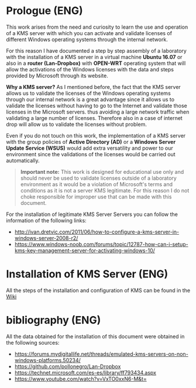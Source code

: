 # Prologue (ENG)

This work arises from the need and curiosity to learn the use and operation of a KMS server with which you can activate and validate licenses of different Windows operating systems through the internal network.

For this reason I have documented a step by step assembly of a laboratory with the installation of a KMS server in a virtual machine **Ubuntu 16.07** or also in a **router (Lan-Dropbox)** with **OPEN-WRT** operating system that will allow the activations of the Windows licenses with the data and steps provided by Microsoft through its website.

**Why a KMS server?** As I mentioned before, the fact that the KMS server allows us to validate the licenses of the Windows operating systems through our internal network is a great advantage since it allows us to validate the licenses without having to go to the Internet and validate those licenses in the Microsoft servers. thus avoiding a large network traffic when validating a large number of licenses. Therefore also in a case of internet drop will allow us to validate the licenses without problem.

Even if you do not touch on this work, the implementation of a KMS server with the group policies of **Active Directory (AD)** or a **Windows Server Update Service (WSUS)** would add extra versatility and power to our environment since the validations of the licenses would be carried out automatically.

>**Important note:** This work is designed for educational use only and should never be used to validate licenses outside of a laboratory environment as it would be a violation of Microsoft's terms and conditions as it is not a server KMS legitimate. For this reason I do not choke responsible for improper use that can be made with this document.

For the installation of legitimate KMS Server Servers you can follow the information of the following links:

+ http://ivan.dretvic.com/2011/06/how-to-configure-a-kms-server-in-windows-server-2008-r2/
+ https://www.windows-noob.com/forums/topic/12787-how-can-i-setup-kms-key-management-server-for-activating-windows-10/


# Installation of KMS Server (ENG)

All the steps of the installation and configuration of KMS can be found in the [Wiki](../../wiki)

# bibliography (ENG)
All the data obtained for the installation of this document were obtained in the following sources:

+ https://forums.mydigitallife.net/threads/emulated-kms-servers-on-non-windows-platforms.50234/
+ https://github.com/pollonegro/Lan-Dropbox
+ https://technet.microsoft.com/es-es/library/ff793434.aspx
+ https://www.youtube.com/watch?v=VxTO0xxN6-M&t=
